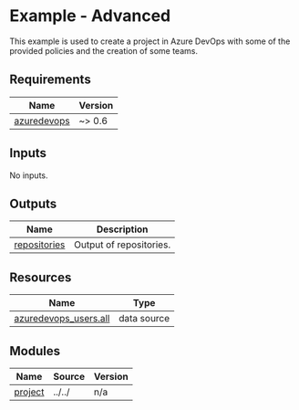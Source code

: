 # Example - Advanced

This example is used to create a project in Azure DevOps with some of the provided policies and the creation of some teams.

<!-- BEGIN_TF_DOCS -->
## Requirements

| Name | Version |
|------|---------|
| <a name="requirement_azuredevops"></a> [azuredevops](#requirement\_azuredevops) | ~> 0.6 |

## Inputs

No inputs.

## Outputs

| Name | Description |
|------|-------------|
| <a name="output_repositories"></a> [repositories](#output\_repositories) | Output of repositories. |

## Resources

| Name | Type |
|------|------|
| [azuredevops_users.all](https://registry.terraform.io/providers/microsoft/azuredevops/latest/docs/data-sources/users) | data source |

## Modules

| Name | Source | Version |
|------|--------|---------|
| <a name="module_project"></a> [project](#module\_project) | ../../ | n/a |
<!-- END_TF_DOCS -->
